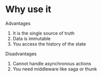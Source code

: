 # Why use it

Advantages

1. It is the single source of truth
2. Data is immutable 
3. You access the history of the state

Disadvantages

1. Cannot handle asynchronous actions 
2. You need middleware like saga or thunk


